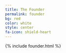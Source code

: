 ```yaml
---
title: The Founder
permalink: founder
bg: red
color: white
style: center
fa-icon: shield-heart
---
```


{% include founder.html %}

